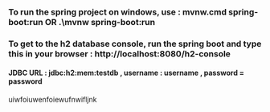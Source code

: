 ### To run the spring project on windows, use : mvnw.cmd spring-boot:run OR .\mvnw spring-boot:run

### To get to the h2 database console, run the spring boot and type this in your browser : http://localhost:8080/h2-console

#### JDBC URL : jdbc:h2:mem:testdb , username : username ,  password = password

uiwfoiuwenfoiewufnwifljnk